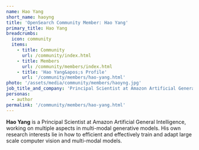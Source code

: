 ```yaml
---
name: Hao Yang
short_name: haoyng
title: 'OpenSearch Community Member: Hao Yang'
primary_title: Hao Yang
breadcrumbs:
  icon: community
  items:
    - title: Community
      url: /community/index.html
    - title: Members
      url: /community/members/index.html
    - title: 'Hao Yang&apos;s Profile'
      url: '/community/members/hao-yang.html'
photo: '/assets/media/community/members/haoyng.jpg'
job_title_and_company: 'Principal Scientist at Amazon Artificial General Intelligence'
personas:
  - author
permalink: '/community/members/hao-yang.html'
---
```


**Hao Yang** is a Principal Scientist at Amazon Artificial General Intelligence, working on multiple aspects in multi-modal generative models. His own research interests lie in how to efficient and effectively train and adapt large scale computer vision and multi-modal models.